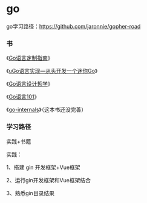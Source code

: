 # go

go学习路径：https://github.com/jaronnie/gopher-road

### 书

《[Go语言定制指南](https://chai2010.cn/go-ast-book/)》

《[uGo语言实现—从头开发一个迷你Go](https://github.com/wa-lang/ugo-compiler-book)》

《[Go语言设计哲学](https://golang3.eddycjy.com/)》

《[Go语言101](https://gfw.go101.org/article/101.html)》

《[go-internals](https://github.com/go-internals-cn/go-internals)》（这本书还没完善）

### 学习路径

实践+书籍

实践：

1、搭建 gin 开发框架+Vue框架

2、运行gin开发框架和Vue框架结合

3、熟悉gin目录结果